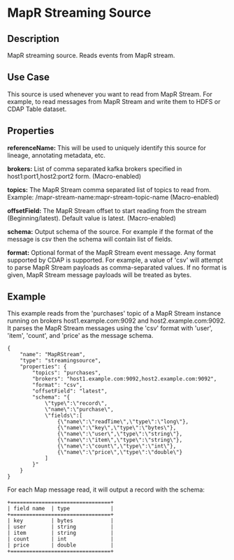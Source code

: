 # MapR Streaming Source


Description
-----------
MapR streaming source. Reads events from MapR stream.


Use Case
--------
This source is used whenever you want to read from MapR Stream. For example, to read messages 
from MapR Stream and write them to HDFS or CDAP Table dataset.


Properties
----------
**referenceName:** This will be used to uniquely identify this source for lineage, annotating metadata, etc.

**brokers:** List of comma separated kafka brokers specified in host1:port1,host2:port2 form. (Macro-enabled)

**topics:** The MapR Stream comma separated list of topics to read from. Example: /mapr-stream-name:mapr-stream-topic-name (Macro-enabled)

**offsetField:** The MapR Stream offset to start reading from the stream (Beginning/latest).
 Default value is latest. (Macro-enabled)

**schema:** Output schema of the source. For example if the format of the message is csv then the schema 
will contain list of fields.

**format:** Optional format of the MapR Stream event message. Any format supported by CDAP is supported.
For example, a value of 'csv' will attempt to parse MapR Stream payloads as comma-separated values.
If no format is given, MapR Stream message payloads will be treated as bytes.

Example
-------
This example reads from the 'purchases' topic of a MapR Stream instance running
on brokers host1.example.com:9092 and host2.example.com:9092. It parses the 
MapR Stream messages using the 'csv' format
with 'user', 'item', 'count', and 'price' as the message schema.

    {
        "name": "MapRStream",
        "type": "streamingsource",
        "properties": {
            "topics": "purchases",
            "brokers": "host1.example.com:9092,host2.example.com:9092",
            "format": "csv",
            "offsetField": "latest",
            "schema": "{
                \"type\":\"record\",
                \"name\":\"purchase\",
                \"fields\":[
                    {\"name\":\"readTime\",\"type\":\"long\"},
                    {\"name\":\"key\",\"type\":\"bytes\"},
                    {\"name\":\"user\",\"type\":\"string\"},
                    {\"name\":\"item\",\"type\":\"string\"},
                    {\"name\":\"count\",\"type\":\"int\"},
                    {\"name\":\"price\",\"type\":\"double\"}
                ]
            }"
        }
    }

For each Map message read, it will output a record with the schema:

    +================================+
    | field name  | type             |
    +================================+
    | key         | bytes            |
    | user        | string           |
    | item        | string           |
    | count       | int              |
    | price       | double           |
    +================================+

